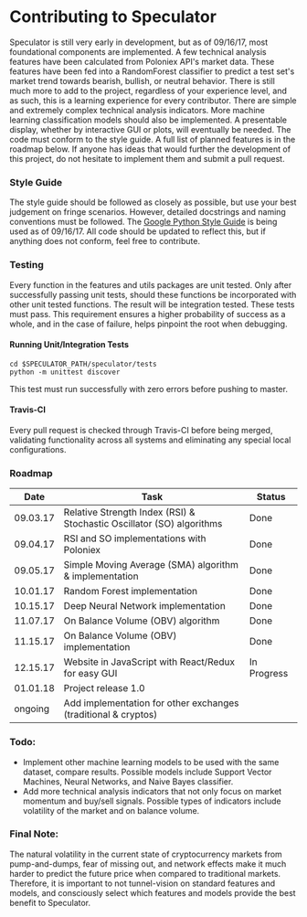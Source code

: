 # Contributing to Speculator
Speculator is still very early in development, but as of 09/16/17, most foundational components are implemented.
A few technical analysis features have been calculated from Poloniex API's market data.  These features have been fed into a RandomForest classifier to predict a test set's market trend towards bearish, bullish, or neutral behavior.
There is still much more to add to the project, regardless of your experience level, and as such, this is a learning experience for every contributor.
There are simple and extremely complex technical analysis indicators.  More machine learning classification models should also be implemented.  A presentable display, whether by interactive GUI or plots, will eventually be needed.  The code must conform to the style guide.  A full list of planned features is in the roadmap below.  If anyone has ideas that would further the development of this project, do not hesitate to implement them and submit a pull request.

### Style Guide
The style guide should be followed as closely as possible, but use your best judgement on fringe scenarios.  However, detailed docstrings and naming conventions must be followed.
The [Google Python Style Guide](https://google.github.io/styleguide/pyguide.html) is being used as of 09/16/17.
All code should be updated to reflect this, but if anything does not conform, feel free to contribute.

### Testing
Every function in the features and utils packages are unit tested.  Only after successfully passing unit tests, should these functions be incorporated with other unit tested functions.  The result will be integration tested.  These tests must pass.  This requirement ensures a higher probability of success as a whole, and in the case of failure, helps pinpoint the root when debugging.

#### Running Unit/Integration Tests
```
cd $SPECULATOR_PATH/speculator/tests
python -m unittest discover
```
This test must run successfully with zero errors before pushing to master.

#### Travis-CI
Every pull request is checked through Travis-CI before being merged, validating functionality across all systems and eliminating any special local configurations.

### Roadmap
Date | Task | Status 
---  | ---  | ---
09.03.17 | Relative Strength Index (RSI) & Stochastic Oscillator (SO) algorithms | Done
09.04.17 | RSI and SO implementations with Poloniex | Done
09.05.17 | Simple Moving Average (SMA) algorithm & implementation | Done
10.01.17 | Random Forest implementation | Done
10.15.17 | Deep Neural Network implementation | Done
11.07.17 | On Balance Volume (OBV) algorithm | Done
11.15.17 | On Balance Volume (OBV) implementation | Done
12.15.17 | Website in JavaScript with React/Redux for easy GUI | In Progress
01.01.18 | Project release 1.0 | 
ongoing  | Add implementation for other exchanges (traditional & cryptos) | 

### Todo:
* Implement other machine learning models to be used with the same dataset, compare results.  Possible models include Support Vector Machines, Neural Networks, and Naive Bayes classifier.
* Add more technical analysis indicators that not only focus on market momentum and buy/sell signals.  Possible types of indicators include volatility of the market and on balance volume.

### Final Note:
The natural volatility in the current state of cryptocurrency markets from pump-and-dumps, fear of missing out, and network effects make it much harder to predict the future price when compared to traditional markets.
Therefore, it is important to not tunnel-vision on standard features and models, and consciously select which features and models provide the best benefit to Speculator. 

